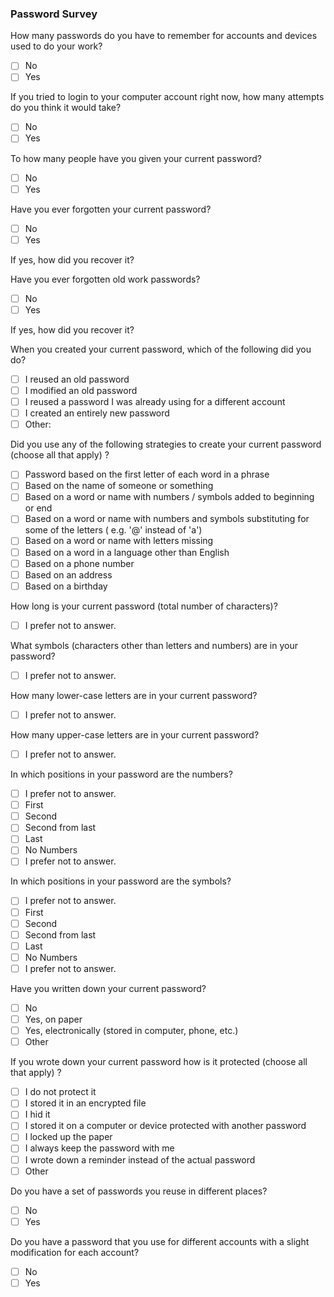 ### Password Survey


How many passwords do you have to remember for accounts and devices used to do your work?

  - [ ] No
  - [ ] Yes

If you tried to login to your computer  account right now, how many attempts  do you think it would take?

  - [ ] No
  - [ ] Yes

To how many people have you given your  current  password?

  - [ ] No
  - [ ] Yes

Have you ever forgotten your  current password?

  - [ ] No
  - [ ] Yes

If yes,  how did you recover it?

Have you ever forgotten old work passwords?

  - [ ] No
  - [ ] Yes

If yes,  how did you recover it?

When you created your  current  password, which of the following did you do?

  - [ ] I reused an old password
  - [ ] I modified an old password
  - [ ] I reused a password I was already using for a different account
  - [ ] I created an entirely new password
  - [ ] Other:

Did you use any of the following strategies  to create your  current  password (choose all that apply) ?

  - [ ] Password based on the first letter of each word in a phrase
  - [ ] Based on the name of someone or something
  - [ ] Based on a word or name with numbers / symbols added to beginning or end
  - [ ] Based on a word  or name  with numbers and  symbols  substituting for some of the letters ( e.g. '@' instead of 'a')
  - [ ] Based on a word or name with  letters missing
  - [ ] Based on a word in a language other than English
  - [ ] Based on a phone number
  - [ ] Based on an address
  - [ ] Based on a birthday

How long is your  current  password (total number of characters)?

  - [ ] I prefer not to answer.

What symbols (characters  other than letters and numbers) are in your password?

  - [ ] I prefer not to answer.

How many lower-case letters are in your  current  password?

  - [ ] I prefer not to answer.

How many upper-case letters are in  your current password?

  - [ ] I prefer not to answer.

In which positions in your password are the numbers?

  - [ ] I prefer not to answer.
  - [ ] First
  - [ ] Second
  - [ ] Second from last
  - [ ] Last
  - [ ] No Numbers
  - [ ] I prefer not to answer.

In  which positions in your password are the symbols?

  - [ ] I prefer not to answer.
  - [ ] First
  - [ ] Second
  - [ ] Second from last
  - [ ] Last
  - [ ] No Numbers
  - [ ] I prefer not to answer.

Have you written down your  current  password?

  - [ ] No
  - [ ] Yes, on paper
  - [ ] Yes, electronically (stored in computer, phone, etc.)
  - [ ] Other

If you wrote down your  current  password  how is it protected (choose all that apply) ?

  - [ ] I do not protect it
  - [ ] I stored it in an encrypted file
  - [ ] I hid it
  - [ ] I  stored it on a computer or device protected with another password
  - [ ] I locked up the paper
  - [ ] I always keep the password with me
  - [ ] I wrote down a reminder instead of the actual password
  - [ ] Other

Do you have a set of passwords you reuse in different places?

  - [ ] No
  - [ ] Yes

Do you have a password that you use for different accounts with a slight modification for each account?

  - [ ] No
  - [ ] Yes

